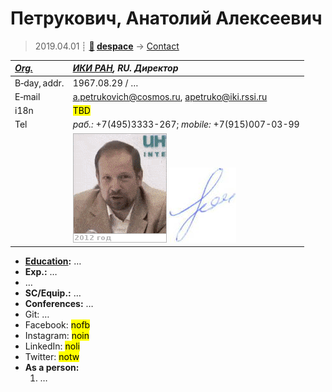 # Петрукович, Анатолий Алексеевич
> 2019.04.01 ┊ **[🚀](../index/index.md) [despace](index.md)** → [Contact](contact.md)

|*[Org.](contact.md)*|*[ИКИ РАН](zz_iki_ras.md), RU. Директор*|
|:--|:--|
|B‑day, addr.| 1967.08.29 / … |
|E‑mail| <a.petrukovich@cosmos.ru>, <apetruko@iki.rssi.ru> |
|i18n| <mark>TBD</mark> |
|Tel|*раб.:* +7(495)3333-267; *mobile:* +7(915)007-03-99 |
|| ![](f/contact/p/petrukovich_001_animated.gif) [![](f/contact/p/petrukovich_001_sign_thumb.jpg)](f/contact/p/petrukovich_001_sign.png) |

   - **[Education](edu.md):** …
   - **Exp.:** …
   - …
   - **SC/Equip.:** …
   - **Conferences:** …
   - Git: …
   - Facebook: <mark>nofb</mark>
   - Instagram: <mark>noin</mark>
   - LinkedIn: <mark>noli</mark>
   - Twitter: <mark>notw</mark>
   - **As a person:**
      1. …
